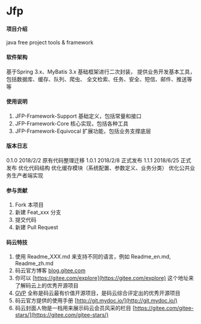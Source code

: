 # Jfp

#### 项目介绍
java free project tools & framework

#### 软件架构
基于Spring 3.x、MyBatis 3.x 基础框架进行二次封装，
提供业务开发基本工具，包括数据库、缓存、队列、爬虫、
全文检索、任务、安全、短信、邮件、推送等等


#### 使用说明

1. JFP-Framework-Support        基础定义，包括常量和接口
2. JFP-Framework-Core           核心实现，包括各种工具
3. JFP-Framework-Equivocal      扩展功能，包括业务支撑底层

#### 版本日志
0.1.0 2018/2/2 原有代码整理迁移
1.0.1 2018/2/8 正式发布
1.1.1 2018/6/25 正式发布
		优化代码结构
		优化缓存模块（系统配置、参数定义、业务分类）
		优化公共业务生产者端实现


#### 参与贡献

1. Fork 本项目
2. 新建 Feat_xxx 分支
3. 提交代码
4. 新建 Pull Request


#### 码云特技

1. 使用 Readme\_XXX.md 来支持不同的语言，例如 Readme\_en.md, Readme\_zh.md
2. 码云官方博客 [blog.gitee.com](https://blog.gitee.com)
3. 你可以 [https://gitee.com/explore](https://gitee.com/explore) 这个地址来了解码云上的优秀开源项目
4. [GVP](https://gitee.com/gvp) 全称是码云最有价值开源项目，是码云综合评定出的优秀开源项目
5. 码云官方提供的使用手册 [http://git.mydoc.io/](http://git.mydoc.io/)
6. 码云封面人物是一档用来展示码云会员风采的栏目 [https://gitee.com/gitee-stars/](https://gitee.com/gitee-stars/)
